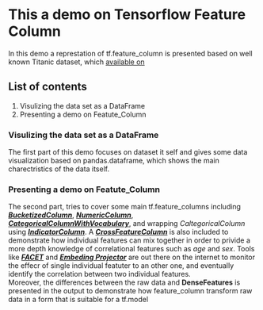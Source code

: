 # This a demo on Tensorflow Feature Column
In this demo a represtation of tf.feature_column is presented based on well known Titanic dataset, which [available on](http://storage.googleapis.com/tf-datasets/titanic/train.csv)

## List of contents
1. Visulizing the data set as a DataFrame
1. Presenting a demo on Featute_Column

### Visulizing the data set as a DataFrame
The first part of this demo focuses on dataset it self and gives some data visualization based on pandas.dataframe, which shows the main charectristics of the data itself.

### Presenting a demo on Featute_Column
The second part, tries to cover some main tf.feature_columns including [_**BucketizedColumn**_](https://www.tensorflow.org/api_docs/python/tf/feature_column/bucketized_column), [_**NumericColumn**_](https://www.tensorflow.org/api_docs/python/tf/feature_column/numeric_column), [_**CategoricalColumnWithVocabulary**_](https://www.tensorflow.org/api_docs/python/tf/feature_column/categorical_column_with_vocabulary_list), and wrapping _CaltegoricalColumn_ using [_**IndicatorColumn**_](https://www.tensorflow.org/api_docs/python/tf/feature_column/indicator_column).  A [_**CrossFeatureColumn**_](https://www.tensorflow.org/api_docs/python/tf/feature_column/crossed_column) is also included to demonstrate how individual features can mix together in order to privide a more depth knowledge of correlational features such as _age_ and _sex_.
Tools like [_**FACET**_](https://pair-code.github.io/facets/) and [_**Embeding Projector**_](https://projector.tensorflow.org) are out there on the internet to monitor the effecr of single individual featuter to an other one, and eventually identify the correlation between two individual features.  
Moreover, the differences between the raw data and **DenseFeatures** is presented in the output to demonstrate how feature_column transform raw data in a form that is suitable for a tf.model


